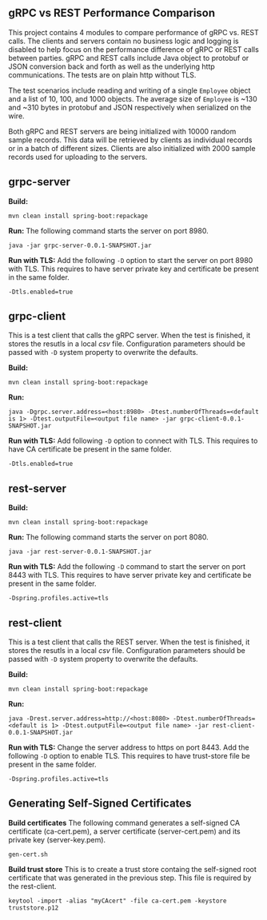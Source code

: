 gRPC vs REST Performance Comparison
--------------------------------------------

This project contains 4 modules to compare performance of gRPC vs. REST calls. The clients and servers contain no business logic and logging is disabled to help focus on the performance difference of gRPC or REST calls between parties. gRPC and REST calls include Java object to protobuf or JSON conversion back and forth as well as the underlying http communications. The tests are on plain http without TLS.

The test scenarios include reading and writing of a single `Employee` object and a list of 10, 100, and 1000 objects. The average size of `Employee` is ~130 and ~310 bytes in protobuf and JSON respectively when serialized on the wire. 

Both gRPC and REST servers are being initialized with 10000 random sample records. This data will be retrieved by clients as individual records or in a batch of different sizes. Clients are also initialized with 2000 sample records used for uploading to the servers.    

## grpc-server ##

**Build:**
```
mvn clean install spring-boot:repackage
```

**Run:**
The following command starts the server on port 8980.
```
java -jar grpc-server-0.0.1-SNAPSHOT.jar
```

**Run with TLS:**
Add the following `-D` option to start the server on port 8980 with TLS. This requires to have server private key and certificate be present in the same folder.
```
-Dtls.enabled=true
```

## grpc-client ##

This is a test client that calls the gRPC server. When the test is finished, it stores the resutls in a local *csv* file. Configuration parameters should be passed with `-D` system property to overwrite the defaults.

**Build:**
```
mvn clean install spring-boot:repackage
```

**Run:**
```
java -Dgrpc.server.address=<host:8980> -Dtest.numberOfThreads=<default is 1> -Dtest.outputFile=<output file name> -jar grpc-client-0.0.1-SNAPSHOT.jar
```

**Run with TLS:**
Add following `-D` option to connect with TLS. This requires to have CA certificate be present in the same folder.
```
-Dtls.enabled=true
```

## rest-server ##

**Build:**
```
mvn clean install spring-boot:repackage
```

**Run:**
The following command starts the server on port 8080.
```
java -jar rest-server-0.0.1-SNAPSHOT.jar
```

**Run with TLS:**
Add the following `-D` command to start the server on port 8443 with TLS. This requires to have server private key and certificate be present in the same folder.
```
-Dspring.profiles.active=tls
```

## rest-client ##

This is a test client that calls the REST server. When the test is finished, it stores the resutls in a local *csv* file. Configuration parameters should be passed with `-D` system property to overwrite the defaults.

**Build:**
```
mvn clean install spring-boot:repackage
```

**Run:**
```
java -Drest.server.address=http://<host:8080> -Dtest.numberOfThreads=<default is 1> -Dtest.outputFile=<output file name> -jar rest-client-0.0.1-SNAPSHOT.jar
```
**Run with TLS:**
Change the server address to https on port 8443. Add the following `-D` option to enable TLS. This requires to have trust-store file be present in the same folder.
```
-Dspring.profiles.active=tls
```
## Generating Self-Signed Certificates ##

**Build certificates**
The following command generates a self-signed CA certificate (ca-cert.pem), a server certificate (server-cert.pem) and its private key (server-key.pem).
```
gen-cert.sh
```

**Build trust store**
This is to create a trust store containg the self-signed root certificate that was generated in the previous step. This file is required by the rest-client.
```
keytool -import -alias "myCAcert" -file ca-cert.pem -keystore truststore.p12
```
